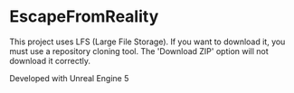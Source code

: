 # EscapeFromReality

This project uses LFS (Large File Storage). If you want to download it, you must use a repository cloning tool. The 'Download ZIP' option will not download it correctly.

Developed with Unreal Engine 5
